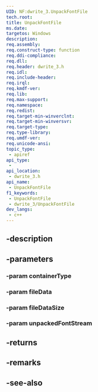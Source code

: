 ```yaml
---
UID: NF:dwrite_3.UnpackFontFile
tech.root: 
title: UnpackFontFile
ms.date: 
targetos: Windows
description: 
req.assembly: 
req.construct-type: function
req.ddi-compliance: 
req.dll: 
req.header: dwrite_3.h
req.idl: 
req.include-header: 
req.irql: 
req.kmdf-ver: 
req.lib: 
req.max-support: 
req.namespace: 
req.redist: 
req.target-min-winverclnt: 
req.target-min-winversvr: 
req.target-type: 
req.type-library: 
req.umdf-ver: 
req.unicode-ansi: 
topic_type:
 - apiref
api_type:
 - 
api_location:
 - dwrite_3.h
api_name:
 - UnpackFontFile
f1_keywords:
 - UnpackFontFile
 - dwrite_3/UnpackFontFile
dev_langs:
 - c++
---
```


## -description

## -parameters

### -param containerType

### -param fileData

### -param fileDataSize

### -param unpackedFontStream

## -returns

## -remarks

## -see-also


